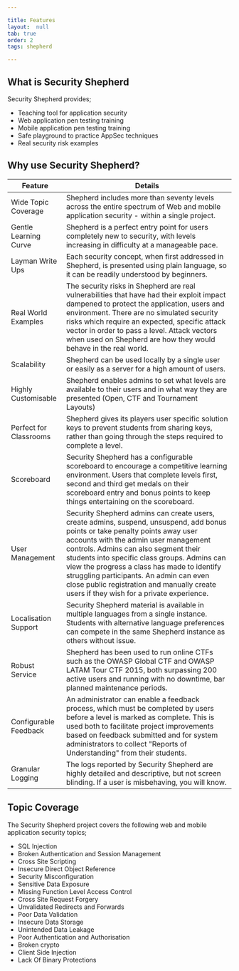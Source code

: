 ```yaml
---

title: Features
layout:  null
tab: true
order: 2
tags: shepherd

---
```


## What is Security Shepherd
Security Shepherd provides;

* Teaching tool for application security
* Web application pen testing training
* Mobile application pen testing training
* Safe playground to practice AppSec techniques
* Real security risk examples

## Why use Security Shepherd?  

| Feature | Details |
| ---  | --- |
| Wide Topic Coverage | Shepherd includes more than seventy levels across the entire spectrum of Web and mobile application security - within a single project. |  
| Gentle Learning Curve | Shepherd is a perfect entry point for users completely new to security, with levels increasing in difficulty at a manageable pace. |  
| Layman Write Ups | Each security concept, when first addressed in Shepherd, is presented using plain language, so it can be readily understood by beginners. |  
| Real World Examples | The security risks in Shepherd are real vulnerabilities that have had their exploit impact dampened to protect the application, users and environment. There are no simulated security risks which require an expected, specific attack vector in order to pass a level. Attack vectors when used on Shepherd are how they would behave in the real world. |  
| Scalability | Shepherd can be used locally by a single user or easily as a server for a high amount of users. |  
| Highly Customisable | Shepherd enables admins to set what levels are available to their users and in what way they are presented (Open, CTF and Tournament Layouts) |  
| Perfect for Classrooms | Shepherd gives its players user specific solution keys to prevent students from sharing keys, rather than going through the steps required to complete a level. |  
| Scoreboard | Security Shepherd has a configurable scoreboard to encourage a competitive learning environment. Users that complete levels first, second and third get medals on their scoreboard entry and bonus points to keep things entertaining on the scoreboard. |  
| User Management | Security Shepherd admins can create users, create admins, suspend, unsuspend, add bonus points or take penalty points away user accounts with the admin user management controls. Admins can also segment their students into specific class groups. Admins can view the progress a class has made to identify struggling participants. An admin can even close public registration and manually create users if they wish for a private experience. |  
| Localisation Support | Security Shepherd material is available in multiple languages from a single instance. Students with alternative language preferences can compete in the same Shepherd instance as others without issue. |  
| Robust Service | Shepherd has been used to run online CTFs such as the OWASP Global CTF and OWASP LATAM Tour CTF 2015, both surpassing 200 active users and running with no downtime, bar planned maintenance periods. |  
| Configurable Feedback | An administrator can enable a feedback process, which must be completed by users before a level is marked as complete. This is used both to facilitate project improvements based on feedback submitted and for system administrators to collect "Reports of Understanding" from their students. |  
| Granular Logging | The logs reported by Security Shepherd are highly detailed and descriptive, but not screen blinding. If a user is misbehaving, you will know. |  

## Topic Coverage

The Security Shepherd project covers the following web and mobile application security topics;  

* SQL Injection
* Broken Authentication and Session Management
* Cross Site Scripting
* Insecure Direct Object Reference
* Security Misconfiguration
* Sensitive Data Exposure
* Missing Function Level Access Control
* Cross Site Request Forgery
* Unvalidated Redirects and Forwards
* Poor Data Validation
* Insecure Data Storage
* Unintended Data Leakage
* Poor Authentication and Authorisation
* Broken crypto
* Client Side Injection
* Lack Of Binary Protections
